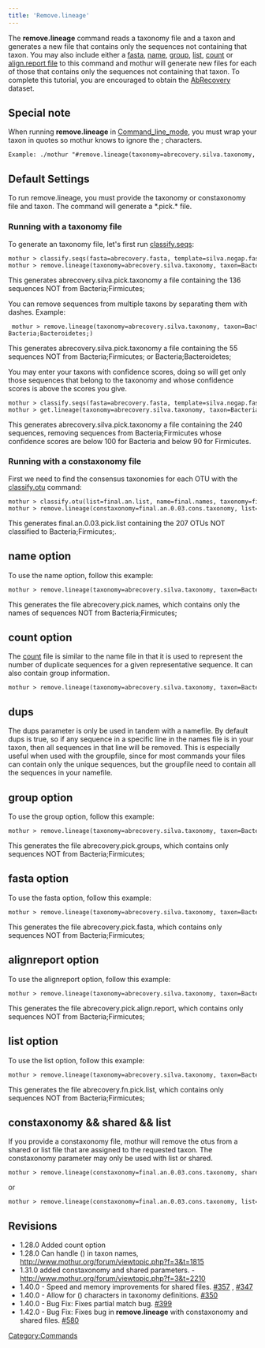 ```yaml
---
title: 'Remove.lineage'
---
```

The **remove.lineage** command reads a taxonomy
file and a taxon and generates a new file that contains only the
sequences not containing that taxon. You may also include either a [
fasta](fasta_file), [ name](name_file "wikilink"), [
group](group_file), [ list](list_file "wikilink"), [
count](Count_File) or [align.report
file](align.report_file) to this command and mothur will
generate new files for each of those that contains only the sequences
not containing that taxon. To complete this tutorial, you are encouraged
to obtain the [ AbRecovery](Media:AbRecovery.zip) dataset.


## Special note

When running **remove.lineage** in
[Command\_line\_mode](Command_line_mode), you must wrap your
taxon in quotes so mothur knows to ignore the ; characters.

    Example: ./mothur "#remove.lineage(taxonomy=abrecovery.silva.taxonomy, taxon='Bacteria;Firmicutes;');"

## Default Settings

To run remove.lineage, you must provide the taxonomy or constaxonomy
file and taxon. The command will generate a \*.pick.\* file.

### Running with a taxonomy file

To generate an taxonomy file, let\'s first run
[classify.seqs](classify.seqs):

    mothur > classify.seqs(fasta=abrecovery.fasta, template=silva.nogap.fasta, taxonomy=silva.bacteria.silva.tax)
    mothur > remove.lineage(taxonomy=abrecovery.silva.taxonomy, taxon=Bacteria;Firmicutes;)

This generates abrecovery.silva.pick.taxonomy a file containing the 136
sequences NOT from Bacteria;Firmicutes;

You can remove sequences from multiple taxons by separating them with
dashes. Example:

     mothur > remove.lineage(taxonomy=abrecovery.silva.taxonomy, taxon=Bacteria;Firmicutes;-Bacteria;Bacteroidetes;)

This generates abrecovery.silva.pick.taxonomy a file containing the 55
sequences NOT from Bacteria;Firmicutes; or Bacteria;Bacteroidetes;

You may enter your taxons with confidence scores, doing so will get only
those sequences that belong to the taxonomy and whose confidence scores
is above the scores you give.

    mothur > classify.seqs(fasta=abrecovery.fasta, template=silva.nogap.fasta, taxonomy=silva.bacteria.silva.tax)
    mothur > get.lineage(taxonomy=abrecovery.silva.taxonomy, taxon=Bacteria(100);Firmicutes(90);)

This generates abrecovery.silva.pick.taxonomy a file containing the 240
sequences, removing sequences from Bacteria;Firmicutes whose confidence
scores are below 100 for Bacteria and below 90 for Firmicutes.

### Running with a constaxonomy file

First we need to find the consensus taxonomies for each OTU with the
[classify.otu](classify.otu) command:

    mothur > classify.otu(list=final.an.list, name=final.names, taxonomy=final.taxonomy)
    mothur > remove.lineage(constaxonomy=final.an.0.03.cons.taxonomy, list=final.an.list, taxon='Bacteria(100);Firmicutes(100);', label=0.03)

This generates final.an.0.03.pick.list containing the 207 OTUs NOT
classified to Bacteria;Firmicutes;.

## name option

To use the name option, follow this example:

    mothur > remove.lineage(taxonomy=abrecovery.silva.taxonomy, taxon=Bacteria;Firmicutes;, name=abrecovery.names)

This generates the file abrecovery.pick.names, which contains only the
names of sequences NOT from Bacteria;Firmicutes;

## count option

The [ count](Count_File) file is similar to the name file in
that it is used to represent the number of duplicate sequences for a
given representative sequence. It can also contain group information.

    mothur > remove.lineage(taxonomy=abrecovery.silva.taxonomy, taxon=Bacteria;Firmicutes;, count=abrecovery.count_table)

## dups

The dups parameter is only be used in tandem with a namefile. By default
dups is true, so if any sequence in a specific line in the names file is
in your taxon, then all sequences in that line will be removed. This is
especially useful when used with the groupfile, since for most commands
your files can contain only the unique sequences, but the groupfile need
to contain all the sequences in your namefile.

## group option

To use the group option, follow this example:

    mothur > remove.lineage(taxonomy=abrecovery.silva.taxonomy, taxon=Bacteria;Firmicutes;, group=abrecovery.groups)

This generates the file abrecovery.pick.groups, which contains only
sequences NOT from Bacteria;Firmicutes;

## fasta option

To use the fasta option, follow this example:

    mothur > remove.lineage(taxonomy=abrecovery.silva.taxonomy, taxon=Bacteria;Firmicutes;, fasta=abrecovery.fasta)

This generates the file abrecovery.pick.fasta, which contains only
sequences NOT from Bacteria;Firmicutes;

## alignreport option

To use the alignreport option, follow this example:

    mothur > remove.lineage(taxonomy=abrecovery.silva.taxonomy, taxon=Bacteria;Firmicutes;, alignreport=abrecovery.align.report)

This generates the file abrecovery.pick.align.report, which contains
only sequences NOT from Bacteria;Firmicutes;

## list option

To use the list option, follow this example:

    mothur > remove.lineage(taxonomy=abrecovery.silva.taxonomy, taxon=Bacteria;Firmicutes;, list=abrecovery.fn.list)

This generates the file abrecovery.fn.pick.list, which contains only
sequences NOT from Bacteria;Firmicutes;

## constaxonomy && shared && list

If you provide a constaxonomy file, mothur will remove the otus from a
shared or list file that are assigned to the requested taxon. The
constaxonomy parameter may only be used with list or shared.

    mothur > remove.lineage(constaxonomy=final.an.0.03.cons.taxonomy, shared=final.an.shared, taxon='Bacteria(100);Firmicutes(100);', label=0.03)

or

    mothur > remove.lineage(constaxonomy=final.an.0.03.cons.taxonomy, list=final.an.list, taxon='Bacteria(100);Firmicutes(100);', label=0.03)

## Revisions

-   1.28.0 Added count option
-   1.28.0 Can handle () in taxon names,
    <http://www.mothur.org/forum/viewtopic.php?f=3&t=1815>
-   1.31.0 added constaxonomy and shared parameters. -
    <http://www.mothur.org/forum/viewtopic.php?f=3&t=2210>
-   1.40.0 - Speed and memory improvements for shared files.
    [\#357](https://github.com/mothur/mothur/issues/357) ,
    [\#347](https://github.com/mothur/mothur/issues/347)
-   1.40.0 - Allow for () characters in taxonomy definitions.
    [\#350](https://github.com/mothur/mothur/issues/350)
-   1.40.0 - Bug Fix: Fixes partial match bug.
    [\#399](https://github.com/mothur/mothur/issues/399)
-   1.42.0 - Bug Fix: Fixes bug in **remove.lineage** with constaxonomy and
    shared files. [\#580](https://github.com/mothur/mothur/issues/580)

[Category:Commands](Category:Commands)
